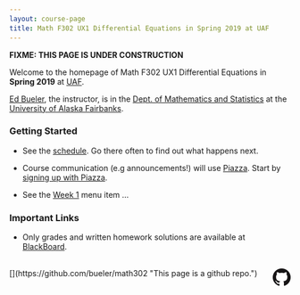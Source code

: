 ```yaml
---
layout: course-page
title: Math F302 UX1 Differential Equations in Spring 2019 at UAF
---
```


**FIXME:  THIS PAGE IS UNDER CONSTRUCTION**

Welcome to the homepage of Math F302 UX1 Differential Equations in **Spring 2019** at [UAF](http://www.uaf.edu/).

[Ed Bueler](http://bueler.github.io/), the instructor, is in the [Dept. of Mathematics and Statistics](http://www.uaf.edu/dms/) at the [University of Alaska Fairbanks](http://www.uaf.edu/).

### Getting Started

* See the [schedule](assets/latex/schedule.pdf).  Go there often to find out what happens next.

* Course communication (e.g announcements!) will use [Piazza](https://piazza.com/uaf/spring2019/math302ux1/home).  Start by [signing up with Piazza](https://piazza.com/uaf/spring2019/math302ux1).

* See the [Week 1](week1) menu item ...

### Important Links

* Only grades and written homework solutions are available at [BlackBoard](https://classes.alaska.edu).

<br>
[<img src="GitHub-Mark-32px.png" align="right">](https://github.com/bueler/math302 "This page is a github repo.")

